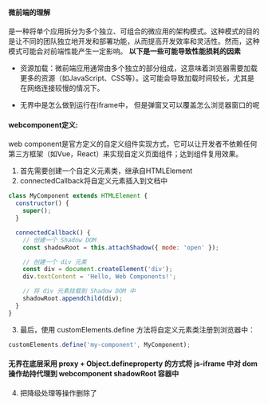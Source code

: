 <!--
 * @Author: polo 826770122@qq.com
 * @Date: 2024-01-05 14:28:30
 * @LastEditors: polo 826770122@qq.com
 * @LastEditTime: 2024-01-15 21:08:31
 * @FilePath: /frontend-study/src/JavaScript_study/微前端的理解.md
 * @Description: 这是默认设置,请设置`customMade`, 打开koroFileHeader查看配置 进行设置: https://github.com/OBKoro1/koro1FileHeader/wiki/%E9%85%8D%E7%BD%AE
-->
#### 微前端的理解
是一种将单个应用拆分为多个独立、可组合的微应用的架构模式。这种模式的目的是让不同的团队独立地开发和部署功能，从而提高开发效率和灵活性。然而，这种模式可能会对前端性能产生一定影响。
**以下是一些可能导致性能损耗的因素**
* 资源加载：微前端应用通常由多个独立的部分组成，这意味着浏览器需要加载更多的资源（如JavaScript、CSS等）。这可能会导致加载时间较长，尤其是在网络连接较慢的情况下。

- 无界中是怎么做到运行在iframe中， 但是弹窗又可以覆盖怎么浏览器窗口的呢
#### webcomponent定义:
web component是官方定义的自定义组件实现方式，它可以让开发者不依赖任何第三方框架（如Vue，React）来实现自定义页面组件；达到组件复用效果。
1. 首先需要创建一个自定义元素类，继承自HTMLElement
2. connectedCallback将自定义元素插入到文档中
```javascript
class MyComponent extends HTMLElement {
  constructor() {
    super();
  }

  connectedCallback() {
    // 创建一个 Shadow DOM
    const shadowRoot = this.attachShadow({ mode: 'open' });

    // 创建一个 div 元素
    const div = document.createElement('div');
    div.textContent = 'Hello, Web Components!';

    // 将 div 元素挂载到 Shadow DOM 中
    shadowRoot.appendChild(div);
  }
}
```
3. 最后，使用 customElements.define 方法将自定义元素类注册到浏览器中：
```javascript
customElements.define('my-component', MyComponent);
```
#### 无界在底层采用 proxy + Object.defineproperty 的方式将 js-iframe 中对 dom 操作劫持代理到 webcomponent shadowRoot 容器中

4. 把降级处理等操作删除了